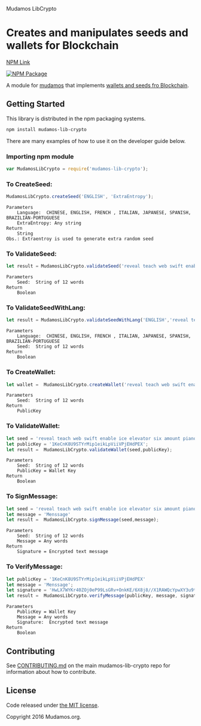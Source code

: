 Mudamos LibCrypto 

Creates and manipulates seeds and wallets for Blockchain
=======

[NPM Link](https://www.npmjs.org/package/mudamos-lib-crypto)

[![NPM Package](https://img.shields.io/npm/v/@cycle/core.svg)](https://www.npmjs.org/package/mudamos-lib-crypto)

A module for [mudamos](https://github.com/itsriodejaneiro) that implements [wallets and seeds fro Blockchain](https://github.com/itsriodejaneiro/mudamos-libcrypto).

## Getting Started

This library is distributed in the npm packaging systems.

```sh
npm install mudamos-lib-crypto
```

There are many examples of how to use it on the developer guide below.

### Importing npm module

```javascript
var MudamosLibCrypto = require('mudamos-lib-crypto');
```


### To CreateSeed:
```javascript
MudamosLibCrypto.createSeed('ENGLISH', 'ExtraEntropy');
```
```
Parameters
    Language:  CHINESE, ENGLISH, FRENCH , ITALIAN, JAPANESE, SPANISH, BRAZILIAN-PORTUGUESE
    ExtraEntropy: Any string
Return 
    String
Obs.: Extraentroy is used to generate extra random seed
```

### To ValidateSeed:
```javascript
let result = MudamosLibCrypto.validateSeed('reveal teach web swift enable ice elevator six amount piano about amused');
```
```
Parameters
    Seed:  String of 12 words
Return 
    Boolean
```


### To ValidateSeedWithLang:
```javascript
let result = MudamosLibCrypto.validateSeedWithLang('ENGLISH','reveal teach web swift enable ice elevator six amount piano about amused');
```
```
Parameters
    Language:  CHINESE, ENGLISH, FRENCH , ITALIAN, JAPANESE, SPANISH, BRAZILIAN-PORTUGUESE
    Seed:  String of 12 words
Return 
    Boolean
```

### To CreateWallet:
```javascript
let wallet =  MudamosLibCrypto.createWallet('reveal teach web swift enable ice elevator six amount piano about amused');
```
```
Parameters
    Seed:  String of 12 words
Return 
    PublicKey
```


### To ValidateWallet:
```javascript
let seed = 'reveal teach web swift enable ice elevator six amount piano about amused';
let publicKey = '1KeCnK8U9STYrMip1eikLpViiVPjEHdPEX';
let result =  MudamosLibCrypto.validateWallet(seed,publicKey);
```
```
Parameters
    Seed:  String of 12 words
    PublicKey = Wallet Key
Return 
    Boolean
```

### To SignMessage:
```javascript
let seed = 'reveal teach web swift enable ice elevator six amount piano about amused';
let message = 'Menssage'
let result =  MudamosLibCrypto.signMessage(seed,message);
```
```
Parameters
    Seed:  String of 12 words
    Message = Any words
Return 
    Signature = Encrypted text message 
```

### To VerifyMessage:
```javascript
let publicKey = '1KeCnK8U9STYrMip1eikLpViiVPjEHdPEX'
let message = 'Menssage';
let signature = 'HwLX7WYKr40ZOj0eP99LsGRv+OnkKE/6X8j8//X1RAWQcYpwXY3u9txnSCVL8ifK47rOOQfdomCd5/ltAkuyeXU=';
let result =  MudamosLibCrypto.verifyMessage(publicKey, message, signature);
```
```
Parameters
    PublicKey = Wallet Key
    Message = Any words
    Signature:  Encrypted text message
Return 
    Boolean 
```

## Contributing

See [CONTRIBUTING.md](https://CONTRIBUTING.md) on the main mudamos-lib-crypto repo for information about how to contribute.

## License

Code released under [the MIT license](https://).

Copyright 2016 Mudamos.org.
